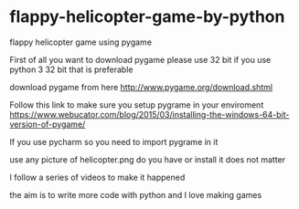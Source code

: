 # flappy-helicopter-game-by-python
flappy helicopter game using pygame

First of all you want to download pygame please use 32 bit 
if you use python 3 32 bit that is preferable 

download pygame from here 
http://www.pygame.org/download.shtml

Follow this link to make sure you setup pygrame in your enviroment 
https://www.webucator.com/blog/2015/03/installing-the-windows-64-bit-version-of-pygame/

If you use pycharm so you need to import pygrame in it 

use any picture of helicopter.png do you have or install it does not matter 

I follow a series of videos to make it happened 

the aim is to write more code with python and I love making games   
